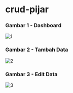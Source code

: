# crud-pijar

### Gambar 1 - Dashboard
![1](https://user-images.githubusercontent.com/8244837/157382794-534c8924-3ec0-477a-b50c-623601a2d91e.png)

### Gambar 2 - Tambah Data
![2](https://user-images.githubusercontent.com/8244837/157382824-0a7aa62d-4689-4586-a8f7-a8df85251622.png)

### Gambar 3 - Edit Data
![3](https://user-images.githubusercontent.com/8244837/157382848-20cffa60-44b2-4350-a02f-d5a876a20306.png)
